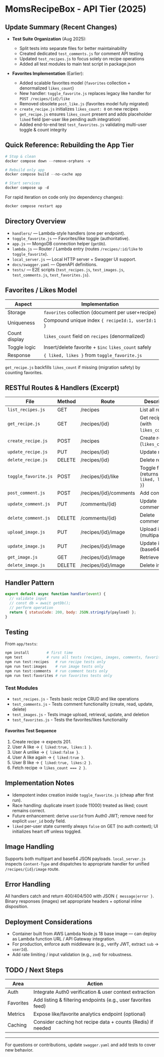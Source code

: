 # MomsRecipeBox - API Tier (2025)

## Update Summary (Recent Changes)

- **Test Suite Organization** (Aug 2025):
  - Split tests into separate files for better maintainability
  - Created dedicated `test_comments.js` for comment API testing
  - Updated `test_recipes.js` to focus solely on recipe operations
  - Added all test modules to main test script in package.json

- **Favorites Implementation** (Earlier):
  - Added scalable favorites model (`favorites` collection + denormalized `likes_count`)
  - New handler: `toggle_favorite.js` replaces legacy like handler for `POST /recipes/{id}/like`
  - Removed obsolete `post_like.js` (favorites model fully migrated)
  - `create_recipe.js` initializes `likes_count: 0` on new recipes
  - `get_recipe.js` ensures `likes_count` present and adds placeholder `liked` field (per-user like pending auth integration)
  - Added end-to-end test `test_favorites.js` validating multi-user toggle & count integrity

## Quick Reference: Rebuilding the App Tier

```powershell
# Stop & clean
docker compose down --remove-orphans -v

# Rebuild only app
docker compose build --no-cache app

# Start services
docker compose up -d
```

For rapid iteration on code only (no dependency changes):

```powershell
docker compose restart app
```

## Directory Overview

- `handlers/` — Lambda-style handlers (one per endpoint).
- `toggle_favorite.js` — Favorites/like toggle (authoritative).
- `app.js` — MongoDB connection helper (`getDb`).
- `lambda.js` — Router / Lambda entry (routes `/recipes/:id/like` to `toggle_favorite`).
- `local_server.js` — Local HTTP server + Swagger UI support.
- `docs/swagger.yaml` — OpenAPI definitions.
- `tests/` — E2E scripts (`test_recipes.js`, `test_images.js`, `test_comments.js`, `test_favorites.js`).

## Favorites / Likes Model

| Aspect        | Implementation |
| ------------- | -------------- |
| Storage       | `favorites` collection (document per user+recipe) |
| Uniqueness    | Compound unique index `{ recipeId:1, userId:1 }` |
| Count display | `likes_count` field on `recipes` (denormalized) |
| Toggle logic  | Insert/delete favorite + `$inc` `likes_count` safely |
| Response      | `{ liked, likes }` from `toggle_favorite.js` |

`get_recipe.js` backfills `likes_count` if missing (migration safety) by counting favorites.

## RESTful Routes & Handlers (Excerpt)

| File                  | Method | Route                      | Description |
|-----------------------|--------|---------------------------|-------------|
| `list_recipes.js`     | GET    | /recipes                  | List all recipes |
| `get_recipe.js`       | GET    | /recipes/{id}             | Get recipe (with `likes_count`) |
| `create_recipe.js`    | POST   | /recipes                  | Create recipe (`likes_count:0`) |
| `update_recipe.js`    | PUT    | /recipes/{id}             | Update recipe |
| `delete_recipe.js`    | DELETE | /recipes/{id}             | Delete recipe |
| `toggle_favorite.js`  | POST   | /recipes/{id}/like        | Toggle favorite (returns `{ liked, likes }`) |
| `post_comment.js`     | POST   | /recipes/{id}/comments    | Add comment |
| `update_comment.js`   | PUT    | /comments/{id}            | Update comment |
| `delete_comment.js`   | DELETE | /comments/{id}            | Delete comment |
| `upload_image.js`     | PUT    | /recipes/{id}/image       | Upload image (multipart) |
| `update_image.js`     | PUT    | /recipes/{id}/image       | Update image (base64 JSON) |
| `get_image.js`        | GET    | /recipes/{id}/image       | Retrieve image |
| `delete_image.js`     | DELETE | /recipes/{id}/image       | Delete image |

## Handler Pattern

```js
export default async function handler(event) {
  // validate input
  // const db = await getDb();
  // perform operation
  return { statusCode: 200, body: JSON.stringify(payload) };
}
```

## Testing

From `app/tests`:

```powershell
npm install        # first time
npm test           # runs all tests (recipes, images, comments, favorites)
npm run test:recipes   # run recipe tests only
npm run test:images    # run image tests only
npm run test:comments  # run comment tests only
npm run test:favorites # run favorites tests only
```

### Test Modules

- `test_recipes.js` - Tests basic recipe CRUD and like operations
- `test_comments.js` - Tests comment functionality (create, read, update, delete)
- `test_images.js` - Tests image upload, retrieval, update, and deletion
- `test_favorites.js` - Tests the favorites/likes functionality

#### Favorites Test Sequence

1. Create recipe → expects 201.
2. User A like → `{ liked:true, likes:1 }`.
3. User A unlike → `{ liked:false }`.
4. User A like again → `{ liked:true }`.
5. User B like → `{ liked:true, likes:2 }`.
6. Fetch recipe → `likes_count === 2 }`.

## Implementation Notes

- Idempotent index creation inside `toggle_favorite.js` (cheap after first run).
- Race handling: duplicate insert (code 11000) treated as liked; count remains correct.
- Future enhancement: derive `userId` from Auth0 JWT; remove need for explicit `user_id` body field.
- `liked` per-user state currently always `false` on GET (no auth context); UI initializes heart off unless toggled.

## Image Handling

Supports both multipart and base64 JSON payloads. `local_server.js` inspects `Content-Type` and dispatches to appropriate handler for unified `/recipes/{id}/image` route.

## Error Handling

All handlers catch and return 400/404/500 with JSON `{ message|error }`. Binary responses (images) set appropriate headers + optional inline disposition.

## Deployment Considerations

- Container built from AWS Lambda Node.js 18 base image — can deploy as Lambda function URL / API Gateway integration.
- For production, enforce auth middleware (e.g., verify JWT, extract `sub` -> `userId`).
- Add rate limiting / input validation (e.g., `zod`) for robustness.

## TODO / Next Steps

| Area        | Action |
|-------------|--------|
| Auth        | Integrate Auth0 verification & user context extraction |
| Favorites   | Add listing & filtering endpoints (e.g., user favorites feed) |
| Metrics     | Expose like/favorite analytics endpoint (optional) |
| Caching     | Consider caching hot recipe data + counts (Redis) if needed |

---

For questions or contributions, update `swagger.yaml` and add tests to cover new behavior.
